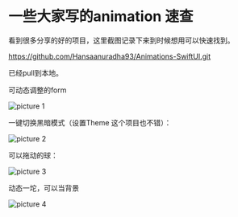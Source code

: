 # 一些大家写的animation 速查

看到很多分享的好的项目，这里截图记录下来到时候想用可以快速找到。


https://github.com/Hansaanuradha93/Animations-SwiftUI.git

已经pull到本地。

可动态调整的form

![picture 1](images/af78a9a7218449615cdfb62a800eded78f909f6a4dc0a94341ac58cc932f9ed4.png)  


一键切换黑暗模式（设置Theme 这个项目也不错）：

![picture 2](images/7cfe441134cab1be9651107c159e542a6b0c2f4c00e9e388416acb526f20a6bb.png)  


可以拖动的球：

![picture 3](images/1a3aa044e6e2b866857e98f4f74c4152f54671bc57acb6cf8b45af291701ac78.png)  

动态一坨，可以当背景

![picture 4](images/bd1f4024f900150282002703e890b1ea2f76d1aadef064d58c8128b81ce047f2.png)  



